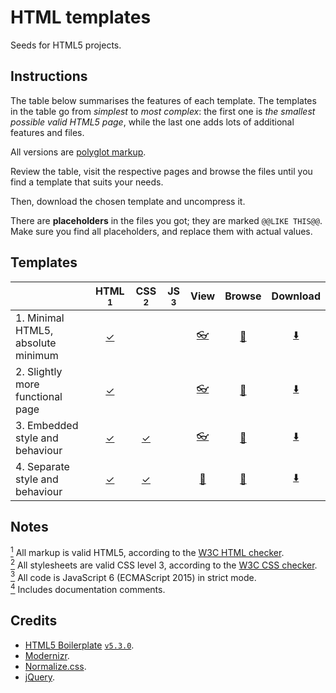 # HTML templates

Seeds for HTML5 projects.

## Instructions

The table below summarises the features of each template.
The templates in the table go from *simplest* to *most complex*: the first one is *the smallest possible valid HTML5 page*, while the last one adds lots of
additional features and files.

All versions are [polyglot markup](https://www.w3.org/TR/html-polyglot/).

Review the table, visit the respective pages and browse the files until you find a template that suits your needs.

Then, download the chosen template and uncompress it.

There are **placeholders** in the files you got; they are marked `@@LIKE THIS@@`.
Make sure you find all placeholders, and replace them with actual values.

## Templates

|   | HTML [<sup>1</sup>](#notes) | CSS [<sup>2</sup>](#notes) | JS [<sup>3</sup>](#notes) | View | Browse | Download |
|:--|:---------------------------:|:--------------------------:|:-------------------------:|:----:|:------:|:--------:|
| 1. Minimal HTML5, absolute minimum | [&#10003;](https://validator.w3.org/nu/?doc=https%3A%2F%2Ftripu.github.io%2FCanon%2Fhtml-templates%2F1-minimal%2F "Check as HTML5") | | | [:eyeglasses:](https://tripu.github.io/Canon/html-templates/1-minimal/ "View page") | [:open_file_folder:](https://github.com/tripu/Canon/tree/gh-pages/html-templates/1-minimal "Browse files") | [:arrow_down:](https://raw.githubusercontent.com/tripu/Canon/gh-pages/html-templates/1-minimal/index.html "Download files") |
| 2. Slightly more functional page | [&#10003;](https://validator.w3.org/nu/?doc=https%3A%2F%2Ftripu.github.io%2FCanon%2Fhtml-templates%2F2-functional%2F "Check as HTML5") | | | [:eyeglasses:](https://tripu.github.io/Canon/html-templates/2-functional/ "View page") | [:open_file_folder:](https://github.com/tripu/Canon/tree/gh-pages/html-templates/2-functional "Browse files") | [:arrow_down:](https://raw.githubusercontent.com/tripu/Canon/gh-pages/html-templates/2-functional/index.html "Download files") |
| 3. Embedded style and behaviour | [&#10003;](https://validator.w3.org/nu/?doc=https%3A%2F%2Ftripu.github.io%2FCanon%2Fhtml-templates%2F3-embedded-css-and-js%2F "Check as HTML5") | [&#10003;](https://jigsaw.w3.org/css-validator/validator?uri=https%3A%2F%2Ftripu.github.io%2FCanon%2Fhtml-templates%2F3-embedded-css-and-js%2F "Check as CSS3") | | [:eyeglasses:](https://tripu.github.io/Canon/html-templates/3-embedded-css-and-js/ "View page") | [:open_file_folder:](https://github.com/tripu/Canon/tree/gh-pages/html-templates/3-embedded-css-and-js "Browse files") | [:arrow_down:](https://raw.githubusercontent.com/tripu/Canon/gh-pages/html-templates/3-embedded-css-and-js/index.html "Download files") |
| 4. Separate style and behaviour | [&#10003;](https://validator.w3.org/nu/?doc=https%3A%2F%2Ftripu.github.io%2FCanon%2Fhtml-templates%2F4-separate-css-and-js%2F "Check as HTML5") | [&#10003;](https://jigsaw.w3.org/css-validator/validator?uri=https%3A%2F%2Ftripu.github.io%2FCanon%2Fhtml-templates%2F4-separate-css-and-js%2F "Check as CSS3") | | [:eyes:](https://tripu.github.io/Canon/html-templates/4-separate-css-and-js/ "View page") | [:open_file_folder:](https://github.com/tripu/Canon/tree/gh-pages/html-templates/4-separate-css-and-js "Browse files") | [:arrow_down:](https://github.com/tripu/Canon/blob/gh-pages/html-templates/tarballs/canon-template-separate-css-and-js.tar.gz?raw=true "Download files") |

## Notes

[<sup>1</sup>](#templates) All markup is valid HTML5, according to the [W3C HTML checker](https://validator.w3.org/nu/).  
[<sup>2</sup>](#templates) All stylesheets are valid CSS level 3, according to the [W3C CSS checker](https://jigsaw.w3.org/css-validator/).  
[<sup>3</sup>](#templates) All code is JavaScript 6 (ECMAScript 2015) in strict mode.  
[<sup>4</sup>](#templates) Includes documentation comments.

## Credits

* [HTML5 Boilerplate](https://html5boilerplate.com/) [`v5.3.0`](https://github.com/h5bp/html5-boilerplate/releases/tag/5.3.0).
* [Modernizr](https://modernizr.com/).
* [Normalize.css](https://necolas.github.io/normalize.css/).
* [jQuery](https://jquery.com/).
